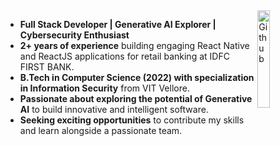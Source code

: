 <img width="20%" align="right" alt="Github" src="https://github.githubassets.com/images/mona-loading-default.gif" />


- **Full Stack Developer | Generative AI Explorer | Cybersecurity Enthusiast** 
- **2+ years of experience** building engaging React Native and ReactJS applications for retail banking at IDFC FIRST BANK.
- **B.Tech in Computer Science (2022) with specialization in Information Security** from VIT Vellore. 
- **Passionate about exploring the potential of Generative AI** to build innovative and intelligent software. 
- **Seeking exciting opportunities** to contribute my skills and learn alongside a passionate team. 
